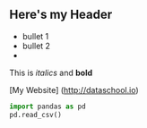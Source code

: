 ## Here's my Header

* bullet 1
* bullet 2
* 
This is *italics* and **bold**

[My Website] (http://dataschool.io)
```python
import pandas as pd
pd.read_csv()
```
